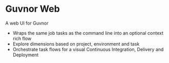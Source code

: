 # Guvnor Web

A web UI for Guvnor

* Wraps the same job tasks as the command line into an optional context rich flow
* Explore dimensions based on project, environment and task
* Orchestrate task flows for a visual Continuous Integration, Delivery and Deployment
